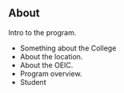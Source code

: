 ## About

Intro to the program.

- Something about the College
- About the location.
- About the OEIC.
- Program overview.
- Student 
